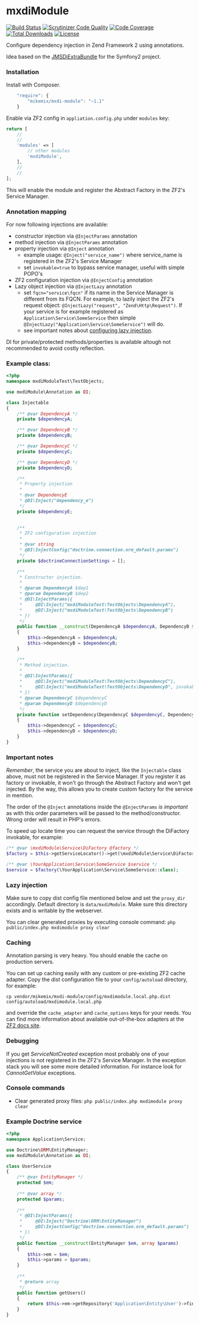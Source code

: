 # mxdiModule
[![Build Status](https://travis-ci.org/mikemix/mxdiModule.svg?branch=master)](https://travis-ci.org/mikemix/mxdiModule) [![Scrutinizer Code Quality](https://scrutinizer-ci.com/g/mikemix/mxdiModule/badges/quality-score.png?b=master)](https://scrutinizer-ci.com/g/mikemix/mxdiModule/?branch=master) [![Code Coverage](https://scrutinizer-ci.com/g/mikemix/mxdiModule/badges/coverage.png?b=master)](https://scrutinizer-ci.com/g/mikemix/mxdiModule/?branch=master) [![Total Downloads](https://poser.pugx.org/mikemix/mxdi-module/downloads)](https://packagist.org/packages/mikemix/mxdi-module) [![License](https://poser.pugx.org/mikemix/mxdi-module/license)](https://packagist.org/packages/mikemix/mxdi-module)

Configure dependency injection in Zend Framework 2 using annotations.

Idea based on the [JMSDiExtraBundle](https://github.com/schmittjoh/JMSDiExtraBundle) for the Symfony2 project.

### Installation

Install with Composer.

```js
    "require": {
        "mikemix/mxdi-module": "~1.1"
    }
```

Enable via ZF2 config in `appliation.config.php` under `modules` key:

```php
return [
    //
    //
    'modules' => [
        // other modules
        'mxdiModule',
    ],
    //
    //
];
```

This will enable the module and register the Abstract Factory in the ZF2's Service Manager.

### Annotation mapping

For now following injections are available:

* constructor injection via `@InjectParams` annotation
* method injection via `@InjectParams` annotation
* property injection via `@Inject` annotation
   * example usage: `@Inject("service_name")` where service_name is registered in the ZF2's Service Manager
   * set `invokable=true` to bypass service manager, useful with simple POPO's
* ZF2 configuration injection via `@InjectConfig` annotation
* Lazy object injection via `@InjectLazy` annotation
   * set `fqcn="service\fqcn"` if its name in the Service Manager is different from its FQCN. For example, to lazily inject the ZF2's request object: `@InjectLazy("request", "Zend\Http\Request")`. If your service is for example registered as `Application\Service\SomeService` then simple `@InjectLazy("Application\Service\SomeService")` will do.
   * see important notes about [configuring lazy injection](#lazy-injection).

DI for private/protected methods/properties is available altough not recommended to avoid costly reflection.

### Example class:

```php
<?php
namespace mxdiModuleTest\TestObjects;

use mxdiModule\Annotation as DI;

class Injectable
{
    /** @var DependencyA */
    private $dependencyA;

    /** @var DependencyB */
    private $dependencyB;

    /** @var DependencyC */
    private $dependencyC;

    /** @var DependencyD */
    private $dependencyD;

    /**
     * Property injection
     *
     * @var DependencyE
     * @DI\Inject("dependency_e")
     */
    private $dependencyE;

    
    /**
     * ZF2 configuration injection
     *
     * @var string
     * @DI\InjectConfig("doctrine.connection.orm_default.params")
     */
    private $doctrineConnectionSettings = [];

    /**
     * Constructor injection.
     *
     * @param DependencyA $dep1
     * @param DependencyB $dep2
     * @DI\InjectParams({
     *     @DI\Inject("mxdiModuleTest\TestObjects\DependencyA"),
     *     @DI\Inject("mxdiModuleTest\TestObjects\DependencyB")
     * })
     */
    public function __construct(DependencyA $dependencyA, DependencyB $dependencyB)
    {
        $this->dependencyA = $dependencyA;
        $this->dependencyB = $dependencyB;
    }

    /**
     * Method injection.
     *
     * @DI\InjectParams({
     *     @DI\Inject("mxdiModuleTest\TestObjects\DependencyC"),
     *     @DI\Inject("mxdiModuleTest\TestObjects\DependencyD", invokable=true)
     * })
     * @param DependencyC $dependencyC
     * @param DependencyD $dependencyD
     */
    private function setDependency(DependencyC $dependencyC, DependencyD $dependencyD)
    {
        $this->dependencyC = $dependencyC;
        $this->dependencyD = $dependencyD;
    }
}
```

### Important notes

*Remember*, the service you are about to inject, like the `Injectable` class above, must not be registered in the Service Manager.
If you register it as factory or invokable, it won't go through the Abstract Factory and won't get injected. By the way, this allows you to create custom factory for the service in mention.

The order of the `@Inject` annotations inside the `@InjectParams` *is important* as with this order parameters will be
passed to the method/constructor. Wrong order will result in PHP's errors.

To speed up locate time you can request the service through the DiFactory invokable, for example:

```php
/** @var \mxdiModule\Service\DiFactory @factory */ 
$factory = $this->getServiceLocator()->get(\mxdiModule\Service\DiFactory::class);

/** @var \YourApplication\Service\SomeService $service */
$service = $factory(\YourApplication\Service\SomeService::class);
```

### Lazy injection

Make sure to copy dist config file mentioned below and set the `proxy_dir` accordingly. Default directory is `data/mxdiModule`. Make sure this directory exists and is writable by the webserver.

You can clear generated proxies by executing console command: `php public/index.php mxdimodule proxy clear`

### Caching

Annotation parsing is very heavy. You should enable the cache on production servers.

You can set up caching easily with any custom or pre-existing ZF2 cache adapter. Copy the dist configuration file
to your `config/autoload` directory, for example:

`cp vendor/mikemix/mxdi-module/config/mxdimodule.local.php.dist config/autoload/mxdimodule.local.php`

and override the `cache_adapter` and `cache_options` keys for your needs. You can find more information about
available out-of-the-box adapters at the [ZF2 docs site](http://framework.zend.com/manual/current/en/modules/zend.cache.storage.adapter.html).

### Debugging

If you get *ServiceNotCreated* exception most probably one of your injections is not registered in the ZF2's Service
 Manager. In the exception stack you will see some more detailed information. For instance look for *CannotGetValue*
 exceptions.

### Console commands

* Clear generated proxy files: `php public/index.php mxdimodule proxy clear`

### Example Doctrine service

```php
<?php
namespace Application\Service;

use Doctrine\ORM\EntityManager;
use mxdiModule\Annotation as DI;

class UserService
{
    /** @var EntityManager */
    protected $em;
    
    /** @var array */
    protected $params;
    
    /**
     * @DI\InjectParams({
     *     @DI\Inject("Doctrine\ORM\EntityManager")
     *     @DI\InjectConfig("doctrine.connection.orm_default.params")
     * })
     */
    public function __construct(EntityManager $em, array $params)
    {
        $this->em = $em;
        $this->params = $params;
    }
    
    /**
     * @return array
     */
    public function getUsers()
    {
        return $this->em->getRepository('Application\Entity\User')->findAll();
    }
}
```
